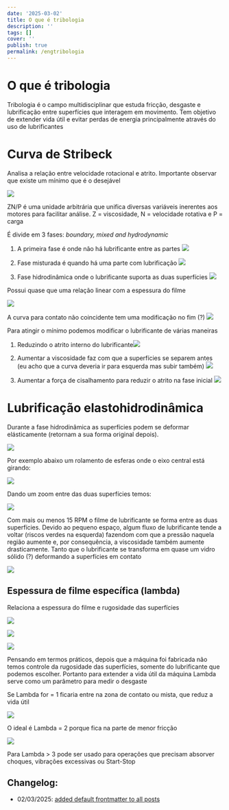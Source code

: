 ```yaml
---
date: '2025-03-02'
title: O que é tribologia
description: ''
tags: []
cover: ''
publish: true
permalink: /engtribologia
---
```

# O que é tribologia
Tribologia é o campo multidisciplinar que estuda fricção, desgaste e lubrificação entre superfícies que interagem em movimento. Tem objetivo de extender vida útil e evitar perdas de energia principalmente através do uso de lubrificantes

# Curva de Stribeck

Analisa a relação entre velocidade rotacional e atrito.
Importante observar que existe um mínimo que é o desejável

![](https://res.cloudinary.com/boloko/image/upload/f_auto/v1729913282/furushow7/image_oizfzq.png)

ZN/P é uma unidade arbitrária que unifica diversas variáveis inerentes aos motores para facilitar análise.  Z = viscosidade, N = velocidade rotativa e P = carga 

É divide em 3 fases: *boundary, mixed and hydrodynamic*

1. A primeira fase é onde não há lubrificante entre as partes 
![](https://res.cloudinary.com/boloko/image/upload/f_auto/v1729912920/furushow7/image_pacp3s.png)

2. Fase misturada é quando há uma parte com lubrificação ![](https://res.cloudinary.com/boloko/image/upload/f_auto/v1729912964/furushow7/image_wp8cyc.png)
3. Fase hidrodinâmica onde o lubrificante suporta as duas superfícies ![](https://res.cloudinary.com/boloko/image/upload/f_auto/v1729913011/furushow7/image_s0i6hu.png)

Possui quase que uma relação linear com a espessura do filme

![](https://res.cloudinary.com/boloko/image/upload/f_auto/v1729913037/furushow7/image_jgbnc4.png)

A curva para contato não coincidente tem uma modificação no fim (?)
![](https://res.cloudinary.com/boloko/image/upload/f_auto/v1729913114/furushow7/image_dqukwo.png)

Para atingir o mínimo podemos modificar o lubrificante de várias maneiras

1. Reduzindo o atrito interno do lubrificante![](https://res.cloudinary.com/boloko/image/upload/f_auto/v1729913672/furushow7/image_wjd1gc.png)
2. Aumentar a viscosidade faz com que a superfícies se separem antes (eu acho que a curva deveria ir para esquerda mas subir também) ![](https://res.cloudinary.com/boloko/image/upload/f_auto/v1729913758/furushow7/image_o6aowt.png)

3. Aumentar a força de cisalhamento para reduzir o atrito na fase inicial ![](https://res.cloudinary.com/boloko/image/upload/f_auto/v1729913835/furushow7/image_fdgyfd.png)


# Lubrificação elastohidrodinâmica

Durante a fase hidrodinâmica as superfícies podem se deformar elásticamente (retornam a sua forma original depois). 

![](https://res.cloudinary.com/boloko/image/upload/f_auto/v1730049011/furushow7/image_qd2kt3.png)


Por exemplo abaixo um rolamento de esferas onde o eixo central está girando:

![](https://res.cloudinary.com/boloko/image/upload/f_auto/v1730048697/furushow7/image_dzlnnm.png)

Dando um zoom entre das duas superfícies temos:

![](https://res.cloudinary.com/boloko/image/upload/f_auto/v1730048765/furushow7/image_qmsw8d.png)


Com mais ou menos 15 RPM o filme de lubrificante se forma entre as duas superfícies. Devido ao pequeno espaço, algum fluxo de lubrificante tende a voltar (riscos verdes na esquerda) fazendom com que a pressão naquela região aumente e, por consequência, a viscosidade também aumente drasticamente. Tanto que o lubrificante se transforma em quase um vidro sólido (?) deformando a superfícies em contato

![](https://res.cloudinary.com/boloko/image/upload/f_auto/v1730048784/furushow7/image_aj5idq.png)

## Espessura de filme específica (lambda)

Relaciona a espessura do filme e rugosidade das superfícies 

![](https://res.cloudinary.com/boloko/image/upload/f_auto/v1730049247/furushow7/image_f1qlto.png)

![](https://res.cloudinary.com/boloko/image/upload/f_auto/v1730049255/furushow7/image_pywyna.png)

![](https://res.cloudinary.com/boloko/image/upload/f_auto/v1730049273/furushow7/image_n2lxgc.png)

Pensando em termos práticos, depois que a máquina foi fabricada não temos controle da rugosidade das superfícies, somente do lubrificante que podemos escolher. Portanto para extender a vida útil da máquina Lambda serve como um parâmetro para medir o desgaste

Se Lambda for = 1 ficaria entre na zona de contato ou mista, que reduz a vida útil

![](https://res.cloudinary.com/boloko/image/upload/f_auto/v1730049392/furushow7/image_hxtgi0.png)

O ideal é Lambda = 2 porque fica na parte de menor fricção

![](https://res.cloudinary.com/boloko/image/upload/f_auto/v1730049413/furushow7/image_aeofmc.png)

Para Lambda > 3 pode ser usado para operações que precisam absorver choques, vibrações excessivas ou Start-Stop
## Changelog:
 - 02/03/2025: [added default frontmatter to all posts](https://github.com/bolokoz/yurio/commit/9756dc53320db69a162e10b64f310a555bc90f06)
